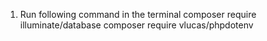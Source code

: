 1. Run following command in the terminal
composer require illuminate/database
composer require vlucas/phpdotenv
